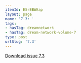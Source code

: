 ```yaml
---
itemId: ESrEBWEap
layout: page
name: '7.3: '
tags:
- hasTag: dreamnetwork
- hasTag: dream-network-volume-7
type: post
urlSlug: '7.3'
---
```

<a href="files/pdfs/Volume_7/7.3-Dream-Network-Bulletin_Volume-7-Number-3.pdf" download="">Download issue 7.3</a>